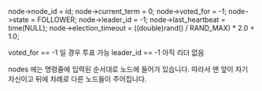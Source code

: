 node->node_id = id;
node->current_term = 0;
node->voted_for = -1;
node->state = FOLLOWER;
node->leader_id = -1;
node->last_heartbeat = time(NULL);
node->election_timeout = ((double)rand() / RAND_MAX) * 2.0 + 1.0;

voted_for == -1 일 경우 투표 가능
leader_id == -1 아직 리더 없음

nodes 에는 명령줄에 입력된 순서대로 노드에 들어가 있습니다.
따라서 맨 앞이 자기 자신이고 뒤에 차례로 다른 노드들이 주어집니다.
